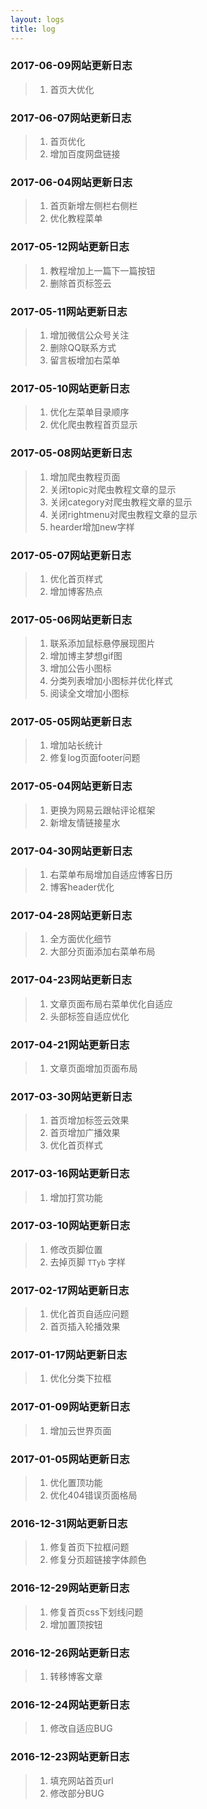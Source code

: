 ```yaml
---
layout: logs
title: log
---
```


### 2017-06-09网站更新日志
>1. 首页大优化

### 2017-06-07网站更新日志
>1. 首页优化
>2. 增加百度网盘链接

### 2017-06-04网站更新日志
>1. 首页新增左侧栏右侧栏
>2. 优化教程菜单

### 2017-05-12网站更新日志
>1. 教程增加上一篇下一篇按钮
>2. 删除首页标签云

### 2017-05-11网站更新日志
>1. 增加微信公众号关注
>2. 删除QQ联系方式
>3. 留言板增加右菜单

### 2017-05-10网站更新日志
>1. 优化左菜单目录顺序
>2. 优化爬虫教程首页显示

### 2017-05-08网站更新日志
>1. 增加爬虫教程页面
>2. 关闭topic对爬虫教程文章的显示
>3. 关闭category对爬虫教程文章的显示
>4. 关闭rightmenu对爬虫教程文章的显示
>5. hearder增加new字样

### 2017-05-07网站更新日志
>1. 优化首页样式
>2. 增加博客热点

### 2017-05-06网站更新日志
>1. 联系添加鼠标悬停展现图片
>2. 增加博主梦想gif图
>3. 增加公告小图标
>4. 分类列表增加小图标并优化样式
>5. 阅读全文增加小图标

### 2017-05-05网站更新日志
>1. 增加站长统计
>2. 修复log页面footer问题

### 2017-05-04网站更新日志
>1. 更换为网易云跟帖评论框架
>2. 新增友情链接星水

### 2017-04-30网站更新日志
>1. 右菜单布局增加自适应博客日历
>2. 博客header优化

### 2017-04-28网站更新日志
>1. 全方面优化细节
>2. 大部分页面添加右菜单布局

### 2017-04-23网站更新日志
>1. 文章页面布局右菜单优化自适应
>2. 头部标签自适应优化

### 2017-04-21网站更新日志
>1. 文章页面增加页面布局

### 2017-03-30网站更新日志
>1. 首页增加标签云效果
>2. 首页增加广播效果
>3. 优化首页样式


### 2017-03-16网站更新日志
>1. 增加打赏功能

### 2017-03-10网站更新日志
>1. 修改页脚位置
>2. 去掉页脚 `TTyb` 字样

### 2017-02-17网站更新日志
>1. 优化首页自适应问题
>2. 首页插入轮播效果

### 2017-01-17网站更新日志
>1. 优化分类下拉框

### 2017-01-09网站更新日志
>1. 增加云世界页面

### 2017-01-05网站更新日志
>1. 优化置顶功能
>2. 优化404错误页面格局

### 2016-12-31网站更新日志
>1. 修复首页下拉框问题
>2. 修复分页超链接字体颜色

### 2016-12-29网站更新日志
>1. 修复首页css下划线问题
>2. 增加置顶按钮

### 2016-12-26网站更新日志
>1. 转移博客文章

### 2016-12-24网站更新日志
>1. 修改自适应BUG

### 2016-12-23网站更新日志
>1. 填充网站首页url
>2. 修改部分BUG
